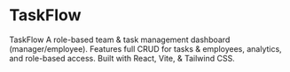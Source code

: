 # TaskFlow
TaskFlow A role-based team &amp; task management dashboard (manager/employee). Features full CRUD for tasks &amp; employees, analytics, and role-based access. Built with React, Vite, &amp; Tailwind CSS.
